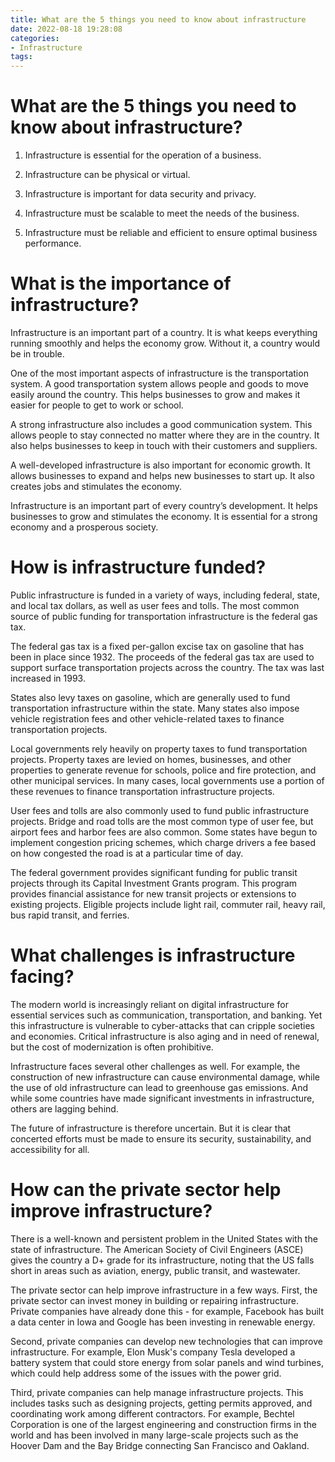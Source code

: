 ```yaml
---
title: What are the 5 things you need to know about infrastructure
date: 2022-08-18 19:28:08
categories:
- Infrastructure
tags:
---
```



#  What are the 5 things you need to know about infrastructure?

1. Infrastructure is essential for the operation of a business.

2. Infrastructure can be physical or virtual.

3. Infrastructure is important for data security and privacy.

4. Infrastructure must be scalable to meet the needs of the business.

5. Infrastructure must be reliable and efficient to ensure optimal business performance.

#  What is the importance of infrastructure?

Infrastructure is an important part of a country. It is what keeps everything running smoothly and helps the economy grow. Without it, a country would be in trouble.

One of the most important aspects of infrastructure is the transportation system. A good transportation system allows people and goods to move easily around the country. This helps businesses to grow and makes it easier for people to get to work or school.

A strong infrastructure also includes a good communication system. This allows people to stay connected no matter where they are in the country. It also helps businesses to keep in touch with their customers and suppliers.

A well-developed infrastructure is also important for economic growth. It allows businesses to expand and helps new businesses to start up. It also creates jobs and stimulates the economy.

 Infrastructure is an important part of every country’s development. It helps businesses to grow and stimulates the economy. It is essential for a strong economy and a prosperous society.

#  How is infrastructure funded?

Public infrastructure is funded in a variety of ways, including federal, state, and local tax dollars, as well as user fees and tolls. The most common source of public funding for transportation infrastructure is the federal gas tax.

The federal gas tax is a fixed per-gallon excise tax on gasoline that has been in place since 1932. The proceeds of the federal gas tax are used to support surface transportation projects across the country. The tax was last increased in 1993.

States also levy taxes on gasoline, which are generally used to fund transportation infrastructure within the state. Many states also impose vehicle registration fees and other vehicle-related taxes to finance transportation projects.

Local governments rely heavily on property taxes to fund transportation projects. Property taxes are levied on homes, businesses, and other properties to generate revenue for schools, police and fire protection, and other municipal services. In many cases, local governments use a portion of these revenues to finance transportation infrastructure projects.

User fees and tolls are also commonly used to fund public infrastructure projects. Bridge and road tolls are the most common type of user fee, but airport fees and harbor fees are also common. Some states have begun to implement congestion pricing schemes, which charge drivers a fee based on how congested the road is at a particular time of day.

The federal government provides significant funding for public transit projects through its Capital Investment Grants program. This program provides financial assistance for new transit projects or extensions to existing projects. Eligible projects include light rail, commuter rail, heavy rail, bus rapid transit, and ferries.

#  What challenges is infrastructure facing?

The modern world is increasingly reliant on digital infrastructure for essential services such as communication, transportation, and banking. Yet this infrastructure is vulnerable to cyber-attacks that can cripple societies and economies. Critical infrastructure is also aging and in need of renewal, but the cost of modernization is often prohibitive.

Infrastructure faces several other challenges as well. For example, the construction of new infrastructure can cause environmental damage, while the use of old infrastructure can lead to greenhouse gas emissions. And while some countries have made significant investments in infrastructure, others are lagging behind.

The future of infrastructure is therefore uncertain. But it is clear that concerted efforts must be made to ensure its security, sustainability, and accessibility for all.

#  How can the private sector help improve infrastructure?

There is a well-known and persistent problem in the United States with the state of infrastructure. The American Society of Civil Engineers (ASCE) gives the country a D+ grade for its infrastructure, noting that the US falls short in areas such as aviation, energy, public transit, and wastewater.

The private sector can help improve infrastructure in a few ways. First, the private sector can invest money in building or repairing infrastructure. Private companies have already done this - for example, Facebook has built a data center in Iowa and Google has been investing in renewable energy.

Second, private companies can develop new technologies that can improve infrastructure. For example, Elon Musk's company Tesla developed a battery system that could store energy from solar panels and wind turbines, which could help address some of the issues with the power grid.

Third, private companies can help manage infrastructure projects. This includes tasks such as designing projects, getting permits approved, and coordinating work among different contractors. For example, Bechtel Corporation is one of the largest engineering and construction firms in the world and has been involved in many large-scale projects such as the Hoover Dam and the Bay Bridge connecting San Francisco and Oakland.